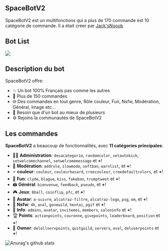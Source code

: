 ## SpaceBotV2
SpaceBotV2 est un multifonctions qui a plus de 170 commande est 10 catégorie de commande. Il a était créer par [Jack'sNooob](https://github.com/noe68)

## Bot List
[![](https://top.gg/api/widget/763786835037519903.svg)](https://top.gg/bot/774652242787041310)

## Description du bot

SpaceBotV2 offre:
* 💥 Un bot 100% Français pas comme les autres
* 💯 Plus de 150 commandes
* 🌐 Des commandes en tout genre, Rôle couleur, Fun, Nsfw, Modération, Général, Image etc...
* 🤩 Besoin que d'un bot au mieux de plusieurs
* ⚙️ Rejoins la communautés de SpaceBotV2

## Les commandes

**SpaceBotV2** a beaucoup de fonctionnalités, avec **11 catégories principales**:

*   👩‍💼 **Administration**: `desacategorie`, `randomcolor`, `setautokick`, `setwelcomechannel`, `setwelcomemessage` et **+**! 
*   🚓 **Modération**: `addrole`, `slowmode`, `softban`, `warnlist`, et **+**! 
*   ⭐ **couleur**: `couleur`, `couleurhasard`, `creecouleur`, `creedefaultcolors`, et **+**! 
*   🎲 **Fun**: `clyde`, `blague`, `kiss`, `fakeban`, `trumptweet` et **+**! 
*   🖨️ **Général**: `bienvenue`, `feedback`, `pseudo`, et **+**! 
*   🎮 **Jeux**: `8ball`, `coinflip`, `pfc`, et **+**! 
*   👤 **Avatar**: `a-suivre`, `alcatraz-filtre`, `alcatraz-logo`, `psg`, `om`, et **+**! 
*   🔞 **Nsfw**: `4k`, `anal`, `gonewild`, `hentai`, `pgif` et **+**! 
*   🔔 **Info**: `admins`, `avatar`, `invitemoi`, `members`, `saloninfo` et **+**! 
*   🏆 **Points**: `actionpoints`, `couronne`, `givepoints`, `leaderboard`, `position` et **+**! 
*   👑 **Owner**: `delallservpoints`, `quitguild`, `servers`, `eval`, `deluserpoints` et **+**! 

![Anurag's github stats](https://github-readme-stats.vercel.app/api?username=anuraghazra&show_icons=true&theme=radical)
